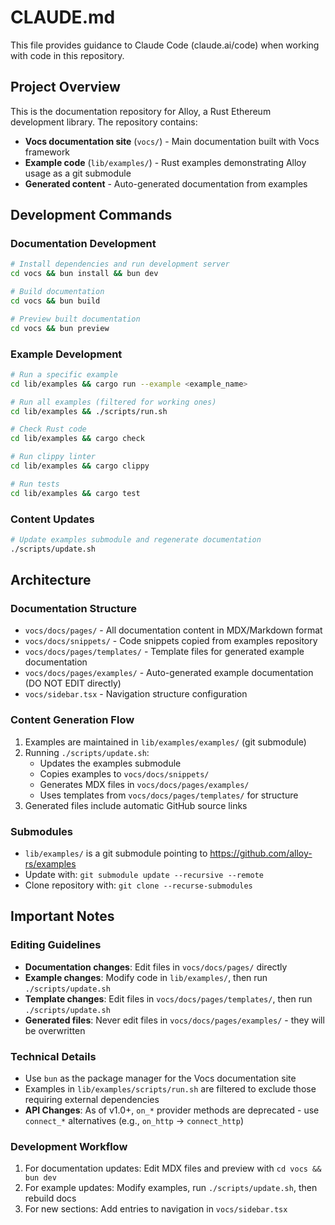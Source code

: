 # CLAUDE.md

This file provides guidance to Claude Code (claude.ai/code) when working with code in this repository.

## Project Overview

This is the documentation repository for Alloy, a Rust Ethereum development library. The repository contains:

- **Vocs documentation site** (`vocs/`) - Main documentation built with Vocs framework
- **Example code** (`lib/examples/`) - Rust examples demonstrating Alloy usage as a git submodule
- **Generated content** - Auto-generated documentation from examples

## Development Commands

### Documentation Development
```bash
# Install dependencies and run development server
cd vocs && bun install && bun dev

# Build documentation
cd vocs && bun build

# Preview built documentation  
cd vocs && bun preview
```

### Example Development
```bash
# Run a specific example
cd lib/examples && cargo run --example <example_name>

# Run all examples (filtered for working ones)
cd lib/examples && ./scripts/run.sh

# Check Rust code
cd lib/examples && cargo check

# Run clippy linter
cd lib/examples && cargo clippy

# Run tests
cd lib/examples && cargo test
```

### Content Updates
```bash
# Update examples submodule and regenerate documentation
./scripts/update.sh
```

## Architecture

### Documentation Structure
- `vocs/docs/pages/` - All documentation content in MDX/Markdown format
- `vocs/docs/snippets/` - Code snippets copied from examples repository
- `vocs/docs/pages/templates/` - Template files for generated example documentation
- `vocs/docs/pages/examples/` - Auto-generated example documentation (DO NOT EDIT directly)
- `vocs/sidebar.tsx` - Navigation structure configuration

### Content Generation Flow
1. Examples are maintained in `lib/examples/examples/` (git submodule)
2. Running `./scripts/update.sh`:
   - Updates the examples submodule
   - Copies examples to `vocs/docs/snippets/`
   - Generates MDX files in `vocs/docs/pages/examples/`
   - Uses templates from `vocs/docs/pages/templates/` for structure
3. Generated files include automatic GitHub source links

### Submodules
- `lib/examples/` is a git submodule pointing to https://github.com/alloy-rs/examples
- Update with: `git submodule update --recursive --remote`
- Clone repository with: `git clone --recurse-submodules`

## Important Notes

### Editing Guidelines
- **Documentation changes**: Edit files in `vocs/docs/pages/` directly
- **Example changes**: Modify code in `lib/examples/`, then run `./scripts/update.sh`
- **Template changes**: Edit files in `vocs/docs/pages/templates/`, then run `./scripts/update.sh`
- **Generated files**: Never edit files in `vocs/docs/pages/examples/` - they will be overwritten

### Technical Details
- Use `bun` as the package manager for the Vocs documentation site
- Examples in `lib/examples/scripts/run.sh` are filtered to exclude those requiring external dependencies
- **API Changes**: As of v1.0+, `on_*` provider methods are deprecated - use `connect_*` alternatives (e.g., `on_http` → `connect_http`)

### Development Workflow
1. For documentation updates: Edit MDX files and preview with `cd vocs && bun dev`
2. For example updates: Modify examples, run `./scripts/update.sh`, then rebuild docs
3. For new sections: Add entries to navigation in `vocs/sidebar.tsx`